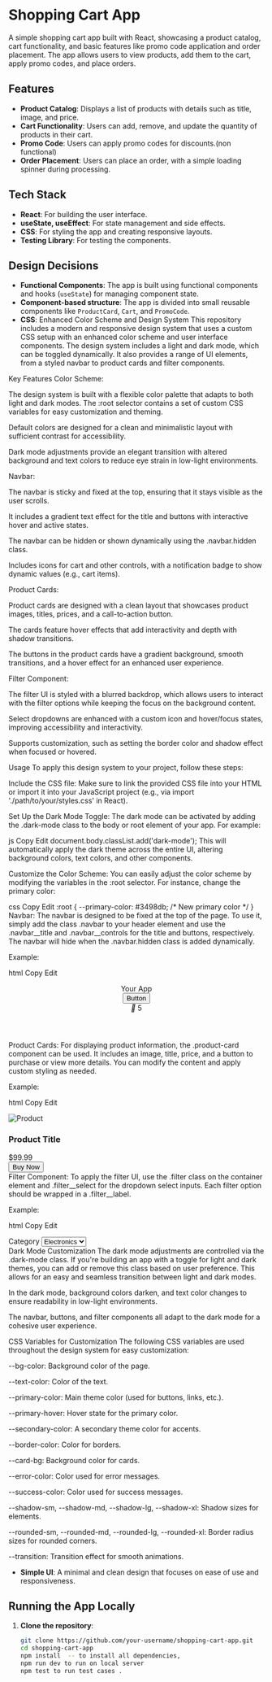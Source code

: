 # Shopping Cart App

A simple shopping cart app built with React, showcasing a product catalog, cart functionality, and basic features like promo code application and order placement. The app allows users to view products, add them to the cart, apply promo codes, and place orders.

## Features

- **Product Catalog**: Displays a list of products with details such as title, image, and price.
- **Cart Functionality**: Users can add, remove, and update the quantity of products in their cart.
- **Promo Code**: Users can apply promo codes for discounts.(non functional)
- **Order Placement**: Users can place an order, with a simple loading spinner during processing.

## Tech Stack

- **React**: For building the user interface.
- **useState, useEffect**: For state management and side effects.
- **CSS**: For styling the app and creating responsive layouts.
- **Testing Library**: For testing the components.

## Design Decisions

- **Functional Components**: The app is built using functional components and hooks (`useState`) for managing component state.
- **Component-based structure**: The app is divided into small reusable components like `ProductCard`, `Cart`, and `PromoCode`.
- **CSS**: Enhanced Color Scheme and Design System
This repository includes a modern and responsive design system that uses a custom CSS setup with an enhanced color scheme and user interface components. The design system includes a light and dark mode, which can be toggled dynamically. It also provides a range of UI elements, from a styled navbar to product cards and filter components.

Key Features
Color Scheme:

The design system is built with a flexible color palette that adapts to both light and dark modes. The :root selector contains a set of custom CSS variables for easy customization and theming.

Default colors are designed for a clean and minimalistic layout with sufficient contrast for accessibility.

Dark mode adjustments provide an elegant transition with altered background and text colors to reduce eye strain in low-light environments.

Navbar:

The navbar is sticky and fixed at the top, ensuring that it stays visible as the user scrolls.

It includes a gradient text effect for the title and buttons with interactive hover and active states.

The navbar can be hidden or shown dynamically using the .navbar.hidden class.

Includes icons for cart and other controls, with a notification badge to show dynamic values (e.g., cart items).

Product Cards:

Product cards are designed with a clean layout that showcases product images, titles, prices, and a call-to-action button.

The cards feature hover effects that add interactivity and depth with shadow transitions.

The buttons in the product cards have a gradient background, smooth transitions, and a hover effect for an enhanced user experience.

Filter Component:

The filter UI is styled with a blurred backdrop, which allows users to interact with the filter options while keeping the focus on the background content.

Select dropdowns are enhanced with a custom icon and hover/focus states, improving accessibility and interactivity.

Supports customization, such as setting the border color and shadow effect when focused or hovered.

Usage
To apply this design system to your project, follow these steps:

Include the CSS file: Make sure to link the provided CSS file into your HTML or import it into your JavaScript project (e.g., via import './path/to/your/styles.css' in React).

Set Up the Dark Mode Toggle: The dark mode can be activated by adding the .dark-mode class to the body or root element of your app. For example:

js
Copy
Edit
document.body.classList.add('dark-mode');
This will automatically apply the dark theme across the entire UI, altering background colors, text colors, and other components.

Customize the Color Scheme: You can easily adjust the color scheme by modifying the variables in the :root selector. For instance, change the primary color:

css
Copy
Edit
:root {
  --primary-color: #3498db;  /* New primary color */
}
Navbar: The navbar is designed to be fixed at the top of the page. To use it, simply add the class .navbar to your header element and use the .navbar__title and .navbar__controls for the title and buttons, respectively. The navbar will hide when the .navbar.hidden class is added dynamically.

Example:

html
Copy
Edit
<header class="navbar">
  <div class="navbar__title">Your App</div>
  <div class="navbar__controls">
    <button class="navbar__button">Button</button>
    <div class="navbar__cart">
      <i class="navbar__cart-icon">🛒</i>
      <span class="navbar__badge">5</span>
    </div>
  </div>
</header>
Product Cards: For displaying product information, the .product-card component can be used. It includes an image, title, price, and a button to purchase or view more details. You can modify the content and apply custom styling as needed.

Example:

html
Copy
Edit
<div class="product-card">
  <div class="product-card__image-container">
    <img class="product-card__image" src="path/to/image.jpg" alt="Product">
  </div>
  <div class="product-card__content">
    <h3 class="product-card__title">Product Title</h3>
    <div class="product-card__price">$99.99</div>
    <button class="product-card__button">Buy Now</button>
  </div>
</div>
Filter Component: To apply the filter UI, use the .filter class on the container element and .filter__select for the dropdown select inputs. Each filter option should be wrapped in a .filter__label.

Example:

html
Copy
Edit
<div class="filter">
  <label class="filter__label" for="category">Category</label>
  <select class="filter__select" id="category">
    <option value="electronics">Electronics</option>
    <option value="clothing">Clothing</option>
    <option value="home">Home</option>
  </select>
</div>
Dark Mode Customization
The dark mode adjustments are controlled via the .dark-mode class. If you're building an app with a toggle for light and dark themes, you can add or remove this class based on user preference. This allows for an easy and seamless transition between light and dark modes.

In the dark mode, background colors darken, and text color changes to ensure readability in low-light environments.

The navbar, buttons, and filter components all adapt to the dark mode for a cohesive user experience.

CSS Variables for Customization
The following CSS variables are used throughout the design system for easy customization:

--bg-color: Background color of the page.

--text-color: Color of the text.

--primary-color: Main theme color (used for buttons, links, etc.).

--primary-hover: Hover state for the primary color.

--secondary-color: A secondary theme color for accents.

--border-color: Color for borders.

--card-bg: Background color for cards.

--error-color: Color used for error messages.

--success-color: Color used for success messages.

--shadow-sm, --shadow-md, --shadow-lg, --shadow-xl: Shadow sizes for elements.

--rounded-sm, --rounded-md, --rounded-lg, --rounded-xl: Border radius sizes for rounded corners.

--transition: Transition effect for smooth animations.
- **Simple UI**: A minimal and clean design that focuses on ease of use and responsiveness.

## Running the App Locally

1. **Clone the repository**:

   ```bash
   git clone https://github.com/your-username/shopping-cart-app.git
   cd shopping-cart-app
   npm install  -- to install all dependencies,
   npm run dev to run on local server
   npm test to run test cases .
